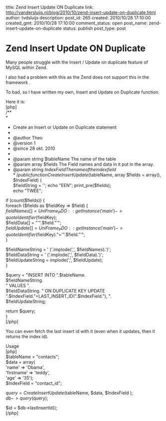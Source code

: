 title: Zend Insert Update ON Duplicate
link: http://vandersluijs.nl/blog/2010/10/zend-insert-update-on-duplicate.html
author: tvdsluijs
description: 
post_id: 265
created: 2010/10/28 17:10:00
created_gmt: 2010/10/28 17:10:00
comment_status: open
post_name: zend-insert-update-on-duplicate
status: publish
post_type: post

# Zend Insert Update ON Duplicate

Many people struggle with the Insert / Update on duplicate feature of MySQL within Zend.  
  
I also had a problem with this as the Zend does not support this in the framework .  
  
To bad, so I have written my own, Insert and Update on Duplicate function.  
  
  
  
Here it is:  
[php]  
/**  
*   
* Create an Insert or Update on Duplicate statement  
*  
* @author Theo  
* @version 1  
* @since 28 okt. 2010  
*   
* @param string $tableName The name of the table  
* @param array $fields The Field names and data in it put in the array.  
* @param string $IndexField The name of the index field  
*/  
public function CreateInsertUpdate($tableName, array $fields = array(), $IndexField) {  
$fieldString = '';  
echo "EEN";  
print_pre($fields);  
echo "TWEE";  
  
if (count($fields)) {  
foreach ($fields as $fieldKey => $field) {  
$fieldNames[] = UniFrame_PDO::getInstance('main')->quoteIdentifier($fieldKey);  
$fieldData[] = "'".$field."'";  
$fieldUpdate[] = UniFrame_PDO::getInstance('main')->quoteIdentifier($fieldKey)."='".$field."'";   
}  
  
$fieldNameString = ' ('.implode(',', $fieldNames).')';  
$fieldDataString = ' ('.implode(',', $fieldData).')';  
$fieldUpdateString = implode(',', $fieldUpdate);  
}  
  
$query = "INSERT INTO ".$tableName.   
$fieldNameString.  
" VALUES ".  
$fieldDataString.  
" ON DUPLICATE KEY UPDATE ".$IndexField."=LAST_INSERT_ID(".$IndexField."), ".  
$fieldUpdateString;  
  
return $query;   
}  
[/php]  
  
You can even fetch the last insert id with it (even when it updates, then it returns the index id).  
  
Usage  
[php]  
$tableName = "contacts";  
$data = array(  
'name' => 'Obama',  
'firstname' => 'teddy',  
'age' => '35');  
$IndexField = "contact_id";  
  
$query = CreateInsertUpdate($tableName, $data, $IndexField );  
$db->query($query);  
  
$id = $db->lastInsertId();  
[/php]